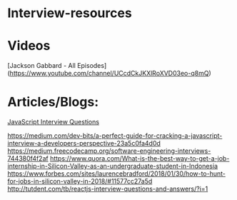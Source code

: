 # Interview-resources

# Videos
[Jackson Gabbard - All Episodes]
(https://www.youtube.com/channel/UCcdCkJKXlRoXVD03eo-q8mQ)

# Articles/Blogs:
<a href="https://www.codementor.io/nihantanu/21-essential-javascript-tech-interview-practice-questions-answers-du107p62z">JavaScript Interview Questions</a>

https://medium.com/dev-bits/a-perfect-guide-for-cracking-a-javascript-interview-a-developers-perspective-23a5c0fa4d0d
https://medium.freecodecamp.org/software-engineering-interviews-744380f4f2af
https://www.quora.com/What-is-the-best-way-to-get-a-job-internship-in-Silicon-Valley-as-an-undergraduate-student-in-Indonesia
https://www.forbes.com/sites/laurencebradford/2018/01/30/how-to-hunt-for-jobs-in-silicon-valley-in-2018/#11577cc27a5d
http://tutdent.com/tb/reactjs-interview-questions-and-answers/?i=1
